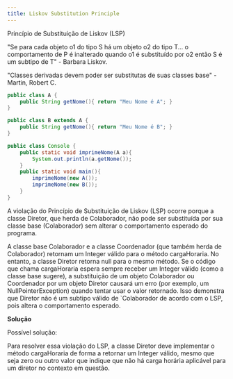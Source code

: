 ```yaml
---
title: Liskov Substitution Principle
---
```



Princípio de Substituição de Liskov (LSP)

"Se para cada objeto o1 do tipo S há um objeto o2 do tipo T... o comportamento de P é inalterado quando o1 é substituído por o2 então S é um subtipo de T" - Barbara Liskov.

"Classes derivadas devem poder ser substitutas de suas classes base" - Martin, Robert C.

```java
public class A {
    public String getNome(){ return "Meu Nome é A"; }
}

public class B extends A {
    public String getNome(){ return "Meu Nome é B"; }
}

public class Console {
    public static void imprimeNome(A a){
        System.out.println(a.getNome());
    }
    public static void main(){
        imprimeNome(new A());
        imprimeNome(new B());
    }
}
```



A violação do Princípio de Substituição de Liskov (LSP) ocorre porque a classe Diretor, que herda de Colaborador, não pode ser substituída por sua classe base (Colaborador) sem alterar o comportamento esperado do programa.

A classe base Colaborador e a classe Coordenador (que também herda de Colaborador) retornam um Integer válido para o método cargaHoraria. No entanto, a classe Diretor retorna null para o mesmo método. Se o código que chama cargaHoraria espera sempre receber um Integer válido (como a classe base sugere), a substituição de um objeto Colaborador ou Coordenador por um objeto Diretor causará um erro (por exemplo, um NullPointerException) quando tentar usar o valor retornado. Isso demonstra que Diretor não é um subtipo válido de `Colaborador de acordo com o LSP, pois altera o comportamento esperado.


**Solução**

Possível solução:

Para resolver essa violação do LSP, a classe Diretor deve implementar o método cargaHoraria de forma a retornar um Integer válido, mesmo que seja zero ou outro valor que indique que não há carga horária aplicável para um diretor no contexto em questão.
